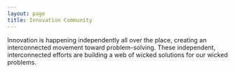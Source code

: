 ```yaml
---
layout: page
title: Innovation Community
---
```

Innovation is happening independently all over the place, creating an interconnected movement toward problem-solving. These independent, interconnected efforts are building a web of wicked solutions for our wicked problems.